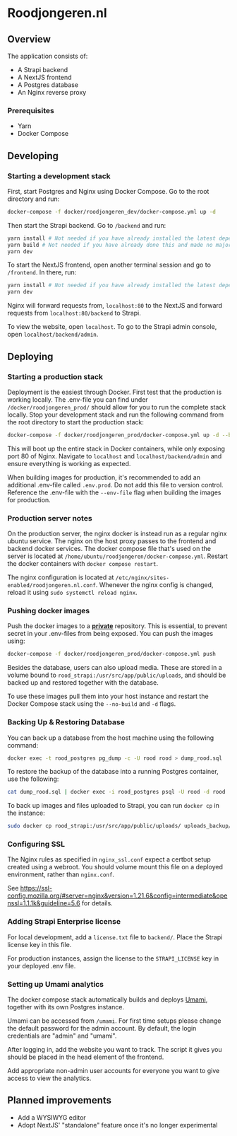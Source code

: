 # Roodjongeren.nl

## Overview

The application consists of:

- A Strapi backend
- A NextJS frontend
- A Postgres database
- An Nginx reverse proxy

### Prerequisites

- Yarn
- Docker Compose

## Developing

### Starting a development stack

First, start Postgres and Nginx using Docker Compose. Go to the root directory and run:

```bash
docker-compose -f docker/roodjongeren_dev/docker-compose.yml up -d
```

Then start the Strapi backend. Go to `/backend` and run:

```bash
yarn install # Not needed if you have already installed the latest dependencies
yarn build # Not needed if you have already done this and made no major changes
yarn dev
```

To start the NextJS frontend, open another terminal session and go to `/frontend`. In there, run:

```bash
yarn install # Not needed if you have already installed the latest dependencies
yarn dev
```

Nginx will forward requests from, `localhost:80` to the NextJS and forward requests from `localhost:80/backend` to
Strapi.

To view the website, open `localhost`. To go to the Strapi admin console, open `localhost/backend/admin`.

## Deploying

### Starting a production stack

Deployment is the easiest through Docker. First test that the production is working locally. The .env-file you can find
under `/docker/roodjongeren_prod/` should allow for you to run the complete stack locally. Stop your development stack
and run the following command from the root directory to start the production stack:

```bash
docker-compose -f docker/roodjongeren_prod/docker-compose.yml up -d --build
```

This will boot up the entire stack in Docker containers, while only exposing port 80 of Nginx. Navigate to `localhost`
and `localhost/backend/admin` and ensure everything is working as expected.

When building images for production, it's recommended to add an additional .env-file called `.env.prod`. Do not add this
file to version control. Reference the .env-file with the `--env-file` flag when building the images for production.

### Production server notes

On the production server, the nginx docker is instead run as a regular nginx ubuntu service. The nginx on the host proxy
passes to the frontend and backend docker services. The docker compose file that's used on the server is located at
`/home/ubuntu/roodjongeren/docker-compose.yml`. Restart the docker containers with `docker compose restart`. 

The nginx configuration is located at `/etc/nginx/sites-enabled/roodjongeren.nl.conf`. Whenever the nginx config is changed,
reload it using `sudo systemctl reload nginx`.

### Pushing docker images

Push the docker images to a <ins>**private**</ins> repository. This is essential, to prevent secret in your .env-files
from being exposed. You can push the images using:

```bash
docker-compose -f docker/roodjongeren_prod/docker-compose.yml push
```

Besides the database, users can also upload media. These are stored in a volume bound
to `rood_strapi:/usr/src/app/public/uploads`, and should be backed up and restored together with the database.

To use these images pull them into your host instance and restart the Docker Compose stack using the `--no-build`
and `-d` flags.

### Backing Up & Restoring Database

You can back up a database from the host machine using the following command:

```bash
docker exec -t rood_postgres pg_dump -c -U rood rood > dump_rood.sql
```

To restore the backup of the database into a running Postgres container, use the following:

```bash
cat dump_rood.sql | docker exec -i rood_postgres psql -U rood -d rood
```

To back up images and files uploaded to Strapi, you can run `docker cp` in the instance:

```bash
sudo docker cp rood_strapi:/usr/src/app/public/uploads/ uploads_backup/
```

### Configuring SSL

The Nginx rules as specified in `nginx_ssl.conf` expect a certbot setup created using a webroot. You should volume mount
this file on a deployed environment, rather than `nginx.conf`.

See https://ssl-config.mozilla.org/#server=nginx&version=1.21.6&config=intermediate&openssl=1.1.1k&guideline=5.6 for
details.

### Adding Strapi Enterprise license

For local development, add a `license.txt` file to `backend/`. Place the Strapi license key in this file.

For production instances, assign the license to the `STRAPI_LICENSE` key in your deployed .env file.

### Setting up Umami analytics

The docker compose stack automatically builds and deploys [Umami](https://umami.is/), together with its own Postgres
instance.

Umami can be accessed from `/umami`. For first time setups please change the default password for the admin account.
By default, the login credentials are "admin" and "umami".

After logging in, add the website you want to track. The script it gives you should be placed in the head element of the
frontend.

Add appropriate non-admin user accounts for everyone you want to give access to view the analytics.

## Planned improvements

- Add a WYSIWYG editor
- Adopt NextJS' "standalone" feature once it's no longer experimental
